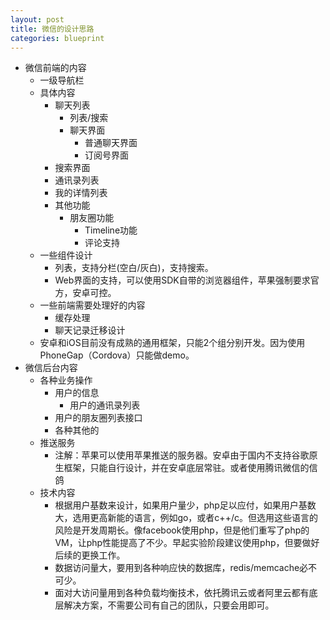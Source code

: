 ```yaml
---
layout: post
title: 微信的设计思路
categories: blueprint
---
```


- 微信前端的内容
	- 一级导航栏
	- 具体内容
		- 聊天列表
			- 列表/搜索
			- 聊天界面
				- 普通聊天界面
				- 订阅号界面
		- 搜索界面
		- 通讯录列表
		- 我的详情列表
		- 其他功能
			- 朋友圈功能
				- Timeline功能
				- 评论支持
	- 一些组件设计
		- 列表，支持分栏(空白/灰白)，支持搜索。
		- Web界面的支持，可以使用SDK自带的浏览器组件，苹果强制要求官方，安卓可控。
	- 一些前端需要处理好的内容
		- 缓存处理
		- 聊天记录迁移设计
	- 安卓和iOS目前没有成熟的通用框架，只能2个组分别开发。因为使用PhoneGap（Cordova）只能做demo。
- 微信后台内容
	- 各种业务操作
		- 用户的信息
			- 用户的通讯录列表
		- 用户的朋友圈列表接口
		- 各种其他的
	- 推送服务
		- 注解：苹果可以使用苹果推送的服务器。安卓由于国内不支持谷歌原生框架，只能自行设计，并在安卓底层常驻。或者使用腾讯微信的信鸽
	- 技术内容
		- 根据用户基数来设计，如果用户量少，php足以应付，如果用户基数大，选用更高新能的语言，例如go，或者c++/c。但选用这些语言的风险是开发周期长。像facebook使用php，但是他们重写了php的VM，让php性能提高了不少。早起实验阶段建议使用php，但要做好后续的更换工作。
		- 数据访问量大，要用到各种响应快的数据库，redis/memcache必不可少。
		- 面对大访问量用到各种负载均衡技术，依托腾讯云或者阿里云都有底层解决方案，不需要公司有自己的团队，只要会用即可。